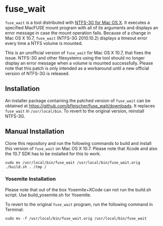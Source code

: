 # fuse_wait

`fuse_wait` is a tool distributed with [NTFS-3G for Mac OS X](http://macntfs-3g.blogspot.com/). It executes a specified MacFUSE mount program with all of its arguments and displays an error message in case the mount operation fails. Because of a change in Mac OS X 10.7, `fuse_wait` (NTFS-3G 2010.10.2) displays a timeout error every time a NTFS volume is mounted.

This is an unofficial version of `fuse_wait` for Mac OS X 10.7, that fixes the issue. NTFS-3G and other filesystems using the tool should no longer display an error message when a volume is mounted successfully. Please note that this patch is only intended as a workaround until a new official version of NTFS-3G is released.

## Installation

An installer package containing the patched version of `fuse_wait` can be obtained at https://github.com/bfleischer/fuse_wait/downloads. It replaces `fuse_wait` in `/usr/local/bin`. To revert to the original version, reinstall NTFS-3G.

## Manual Installation

Clone this repository and run the following commands to build and install this version of `fuse_wait` on Mac OS X 10.7. Please note that Xcode and also the 10.7 SDK has to be installed for this to work.

    sudo mv /usr/local/bin/fuse_wait /usr/local/bin/fuse_wait.orig
    ./build.sh . /tmp /

### Yosemite Installation
Please note that out of the box Yosemite+XCode can not run the build.sh script. Use build_yosemite.sh for Yosemite.

To revert to the original `fuse_wait` program, run the following command in Terminal:

    sudo mv -f /usr/local/bin/fuse_wait.orig /usr/local/bin/fuse_wait
